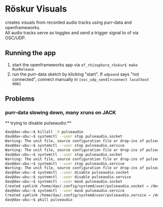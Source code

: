 # Röskur Visuals

creates visuals from recorded audio tracks using purr-data and openframeworks.  
All audio tracks serve as toggles and send a trigger signal to of via OSC/UDP.

## Running the app

1. start the openframeworks app via `of_rhizophora_röskur$ make RunRelease`
2. run the purr-data sketch by klicking "start". If `udpsend` says "not connected", connect manually in `[osc_udp_send]`>`connect localhost 9001`


## Problems

### purr-data slowing down, many xruns on JACK

** trying to disable pulseaudio:**

``` bash
dav@dav-ubu:~$ killall -9 pulseaudio
dav@dav-ubu:~$ systemctl --user stop pulseaudio.socket
Warning: The unit file, source configuration file or drop-ins of pulseaudio.socket changed on disk. Run 'systemctl --user daemon-reload' to reload units.
dav@dav-ubu:~$ systemctl --user stop pulseaudio.service
Warning: The unit file, source configuration file or drop-ins of pulseaudio.service changed on disk. Run 'systemctl --user daemon-reload' to reload units.
dav@dav-ubu:~$ systemctl --user stop pulseaudio.socket
Warning: The unit file, source configuration file or drop-ins of pulseaudio.socket changed on disk. Run 'systemctl --user daemon-reload' to reload units.
dav@dav-ubu:~$ systemctl --user stop pulseaudio.service
Warning: The unit file, source configuration file or drop-ins of pulseaudio.service changed on disk. Run 'systemctl --user daemon-reload' to reload units.
dav@dav-ubu:~$ systemctl --user disable pulseaudio.socket
dav@dav-ubu:~$ systemctl --user disable pulseaudio.service
dav@dav-ubu:~$ systemctl --user mask pulseaudio.socket
Created symlink /home/dav/.config/systemd/user/pulseaudio.socket → /dev/null.
dav@dav-ubu:~$ systemctl --user mask pulseaudio.service
Created symlink /home/dav/.config/systemd/user/pulseaudio.service → /dev/null.
dav@dav-ubu:~$ pkill pulseaudio 
```